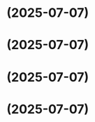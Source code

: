 # [](https://github.com/admcfarland/ngx-mat-datepicker-pack/compare/v0.0.6...v) (2025-07-07)



# [](https://github.com/admcfarland/ngx-mat-datepicker-pack/compare/v0.0.5...v) (2025-07-07)



# [](https://github.com/admcfarland/ngx-mat-datepicker-pack/compare/v0.0.4...v) (2025-07-07)



# [](https://github.com/admcfarland/ngx-mat-datepicker-pack/compare/v0.0.3...v) (2025-07-07)



